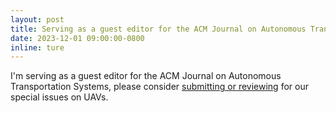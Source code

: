 ```yaml
---
layout: post
title: Serving as a guest editor for the ACM Journal on Autonomous Transportation Systems
date: 2023-12-01 09:00:00-0800
inline: ture
---
```

I'm serving as a guest editor for the ACM Journal on Autonomous Transportation Systems, 
please consider [submitting or reviewing](https://dl.acm.org/pb-assets/static_journal_pages/jats/pdf/JATS_SI_UAVS-CFP-1698955031337.pdf) 
for our special issues on UAVs.